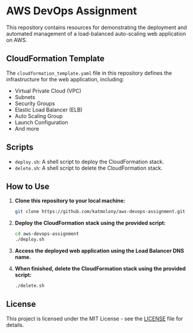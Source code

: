 # AWS DevOps Assignment

This repository contains resources for demonstrating the deployment and automated management of a load-balanced auto-scaling web application on AWS.

## CloudFormation Template

The `cloudformation_template.yaml` file in this repository defines the infrastructure for the web application, including:

- Virtual Private Cloud (VPC)
- Subnets
- Security Groups
- Elastic Load Balancer (ELB)
- Auto Scaling Group
- Launch Configuration
- And more

## Scripts

- `deploy.sh`: A shell script to deploy the CloudFormation stack.
- `delete.sh`: A shell script to delete the CloudFormation stack.

## How to Use

1. **Clone this repository to your local machine:**
   ```sh
   git clone https://github.com/katmolony/aws-devops-assignment.git

2. **Deploy the CloudFormation stack using the provided script:**
    ```sh
    cd aws-devops-assignment
    ./deploy.sh

3. **Access the deployed web application using the Load Balancer DNS name.**

4. **When finished, delete the CloudFormation stack using the provided script:**
     ```sh
    ./delete.sh

## License

This project is licensed under the MIT License - see the [LICENSE](LICENSE) file for details.